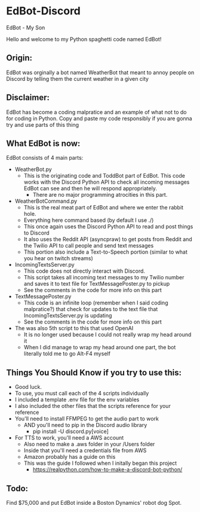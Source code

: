 # EdBot-Discord
EdBot - My Son

Hello and welcome to my Python spaghetti code named EdBot!

Origin:
---
EdBot was orginally a bot named WeatherBot that meant to annoy people on Discord by
telling them the current weather in a given city

Disclaimer:
---
EdBot has become a coding malpratice and an example of what not to do for coding in Python.
Copy and paste my code responsibly if you are gonna try and use parts of this thing

What EdBot is now:
---
EdBot consists of 4 main parts:
* WeatherBot.py
  * This is the originating code and ToddBot part of EdBot.  This code works with the 
Discord Python API to check all incoming messages EdBot can see and then he will respond appropriately.
    * There are no major programming atrocities in this part.
* WeatherBotCommand.py
  * This is the real meat part of EdBot and where we enter the rabbit hole.
  * Everything here command based (by default I use ./) 
  * This once again uses the Discord Python API to read and post things to Discord
  * It also uses the Reddit API (asyncpraw) to get posts from Reddit and the Twilio API to call people and send text messages
  * This portion also include a Text-to-Speech portion (similar to what you hear on twitch streams)
* IncomingTextsServer.py
  * This code does not directly interact with Discord.
  * This script takes all incoming text messages to my Twilio number and saves it to text file for TextMessagePoster.py to pickup
  * See the comments in the code for more info on this part
* TextMessagePoster.py
  * This code is an infinite loop (remember when I said coding malpratice?) that check for updates to the text file that IncomingTextsServer.py is updating
  * See the comments in the code for more info on this part
* The was also 5th script to this that used OpenAI
  * It is no longer used because I could not really wrap my head around it
  * When I did manage to wrap my head around one part, the bot literally told me to go Alt-F4 myself  

Things You Should Know if you try to use this:
---
* Good luck.
* To use, you must call each of the 4 scripts individually 
* I included a template .env file for the env variables
* I also included the other files that the scripts reference for your reference
* You'll need to install FFMPEG to get the audio part to work
  * AND you'll need to pip in the Discord audio library
    * pip install -U discord.py[voice]
* For TTS to work, you'll need a AWS account 
  * Also need to make a .aws folder in your /Users folder
  * Inside that you'll need a credentials file from AWS
  * Amazon probably has a guide on this 
  * This was the guide I followed when I initally began this project
    * https://realpython.com/how-to-make-a-discord-bot-python/ 

Todo:
---
Find $75,000 and put EdBot inside a Boston Dynamics' robot dog Spot.
